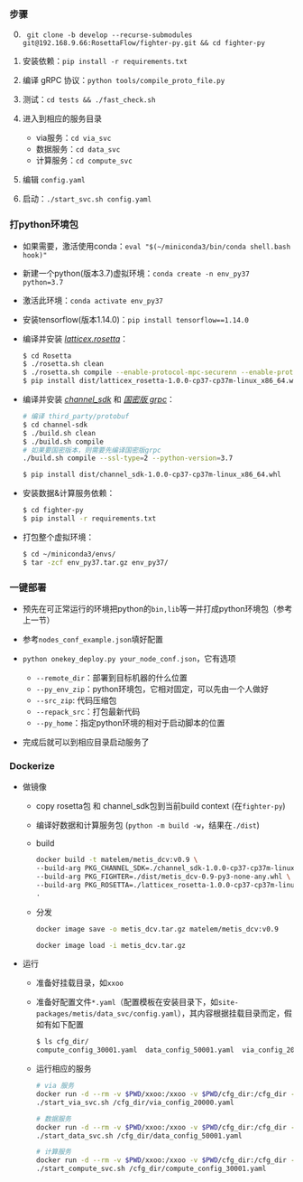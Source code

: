 ### 步骤
0. ` git clone -b develop --recurse-submodules git@192.168.9.66:RosettaFlow/fighter-py.git && cd fighter-py`
1. 安装依赖：`pip install -r requirements.txt`
2. 编译 gRPC 协议：`python tools/compile_proto_file.py`
3. 测试：`cd tests && ./fast_check.sh`
4. 进入到相应的服务目录

     * via服务：`cd via_svc`
     * 数据服务：`cd data_svc`
     * 计算服务：`cd compute_svc`
5. 编辑 `config.yaml`
6. 启动：`./start_svc.sh config.yaml`



### 打python环境包

* 如果需要，激活使用conda：`eval "$(~/miniconda3/bin/conda shell.bash hook)"`

* 新建一个python(版本3.7)虚拟环境：`conda create -n env_py37 python=3.7`

* 激活此环境：`conda activate env_py37`

* 安装tensorflow(版本1.14.0)：`pip install tensorflow==1.14.0`

* 编译并安装 [*latticex.rosetta*](https://github.com/LatticeX-Foundation/Rosetta)：

  ```bash
  $ cd Rosetta
  $ ./rosetta.sh clean
  $ ./rosetta.sh compile --enable-protocol-mpc-securenn --enable-protocol-mpc-helix;
  $ pip install dist/latticex_rosetta-1.0.0-cp37-cp37m-linux_x86_64.whl
  ```

* 编译并安装 [*channel_sdk*](https://github.com/Metisnetwork/Metis-Channel-sdk) 和 [*国密版 grpc*](https://github.com/part-c/grpc/tree/v2.0.0_gmssl/src/cpp)：

  ```bash
  # 编译 third_party/protobuf
  $ cd channel-sdk
  $ ./build.sh clean
  $ ./build.sh compile
  # 如果要国密版本，则需要先编译国密版grpc
  ./build.sh compile --ssl-type=2 --python-version=3.7
  
  $ pip install dist/channel_sdk-1.0.0-cp37-cp37m-linux_x86_64.whl
  ```

* 安装数据&计算服务依赖：

  ```bash
  $ cd fighter-py
  $ pip install -r requirements.txt
  ```

* 打包整个虚拟环境：

  ```bash
  $ cd ~/miniconda3/envs/
  $ tar -zcf env_py37.tar.gz env_py37/
  ```



### 一键部署

* 预先在可正常运行的环境把python的`bin,lib`等一并打成python环境包（参考上一节）

* 参考`nodes_conf_example.json`填好配置
* `python onekey_deploy.py your_node_conf.json`，它有选项
  * `--remote_dir`：部署到目标机器的什么位置
  * `--py_env_zip`：python环境包，它相对固定，可以先由一个人做好
  * `--src_zip`: 代码压缩包
  * `--repack_src`：打包最新代码
  * `--py_home`：指定python环境的相对于启动脚本的位置
* 完成后就可以到相应目录启动服务了



### Dockerize

* 做镜像

  * copy rosetta包 和 channel_sdk包到当前build context (在`fighter-py`)

  * 编译好数据和计算服务包 (`python -m build -w`，结果在`./dist`)

  * build

    ```bash
    docker build -t matelem/metis_dcv:v0.9 \
    --build-arg PKG_CHANNEL_SDK=./channel_sdk-1.0.0-cp37-cp37m-linux_x86_64.whl \
    --build-arg PKG_FIGHTER=./dist/metis_dcv-0.9-py3-none-any.whl \
    --build-arg PKG_ROSETTA=./latticex_rosetta-1.0.0-cp37-cp37m-linux_x86_64.whl \
    .
    ```

  * 分发

    ```bash
    docker image save -o metis_dcv.tar.gz matelem/metis_dcv:v0.9
    
    docker image load -i metis_dcv.tar.gz
    ```

    

* 运行

  * 准备好挂载目录，如`xxoo`

  * 准备好配置文件`*.yaml`（配置模板在安装目录下，如`site-packages/metis/data_svc/config.yaml`），其内容根据挂载目录而定，假如有如下配置

    ```bash
    $ ls cfg_dir/
    compute_config_30001.yaml  data_config_50001.yaml  via_config_20000.yaml
    ```

  * 运行相应的服务

    ```bash
    # via 服务
    docker run -d --rm -v $PWD/xxoo:/xxoo -v $PWD/cfg_dir:/cfg_dir -p 20000:20000 matelem/metis_dcv:v0.9 \
    ./start_via_svc.sh /cfg_dir/via_config_20000.yaml
    
    # 数据服务
    docker run -d --rm -v $PWD/xxoo:/xxoo -v $PWD/cfg_dir:/cfg_dir -p 50001:50001 --expose 1024-65535 -it matelem/metis_dcv:v0.9 \
    ./start_data_svc.sh /cfg_dir/data_config_50001.yaml
    
    # 计算服务
    docker run -d --rm -v $PWD/xxoo:/xxoo -v $PWD/cfg_dir:/cfg_dir -p 30001:30001 --expose 1024-65535 -it matelem/metis_dcv:v0.9 \
    ./start_compute_svc.sh /cfg_dir/compute_config_30001.yaml
    
    ```

    
